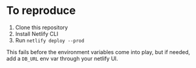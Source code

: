# To reproduce

1. Clone this repository
2. Install Netlify CLI
3. Run `netlify deploy --prod`

This fails before the environment variables come into play, but if needed, add a `DB_URL` env var through your netlify UI. 
